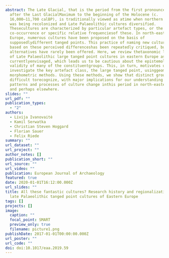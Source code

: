 ```yaml
---
abstract: The Late Glacial, that is the period from the first pronounced warming
  after the Last GlacialMaximum to the beginning of the Holocene (c.
  16,000–11,700 calBP), is traditionally viewed as atime when northern Europe
  was being recolonized and Late Palaeolithic cultures diversified.
  Thesecultures are characterized by particular artefact types, or the
  co-occurrence or specific relative frequenciesof these. In north-eastern
  Europe, numerous cultures have been proposed on the basis of
  supposedlydifferent tanged points. This practice of naming new cultural units
  based on these perceived differenceshas been repeatedly critiqued, but robust
  alternatives have rarely been offered. Here, we review thetaxonomic landscape
  of Late Palaeolithic large tanged point cultures in eastern Europe as
  currentlyenvisaged, which leads us to be cautious about the epistemological
  validity of many of the constituentgroups. This, in turn, motivates us to
  investigate the key artefact class, the large tanged point, usinggeometric
  morphometric methods. Using these methods, we show that distinct groups are
  difficult torecognize, with major implications for our understanding of
  patterns and processes of culture change inthis period in north-eastern Europe
  and perhaps elsewhere.
slides: ""
url_pdf: ""
publication_types:
  - "2"
authors:
  - Livija Ivanovaitė
  - Kamil Serwatka
  - Christian Steven Hoggard
  - Florian Sauer
  - Felix Riede
summary: ""
url_dataset: ""
url_project: ""
author_notes: []
publication_short: ""
url_source: ""
url_video: ""
publication: European Journal of Archaeology
featured: true
date: 2020-01-01T16:12:00.000Z
url_slides: ""
title: All these fantastic cultures? Research history and regionalization in the
  late Palaeolithic tanged point cultures of Eastern Europe
tags: []
projects: []
image:
  caption: ""
  focal_point: SMART
  preview_only: true
  filename: picture1.png
publishDate: 2017-01-01T00:00:00.000Z
url_poster: ""
url_code: ""
doi: doi:10.1017/eaa.2019.59
---
```

